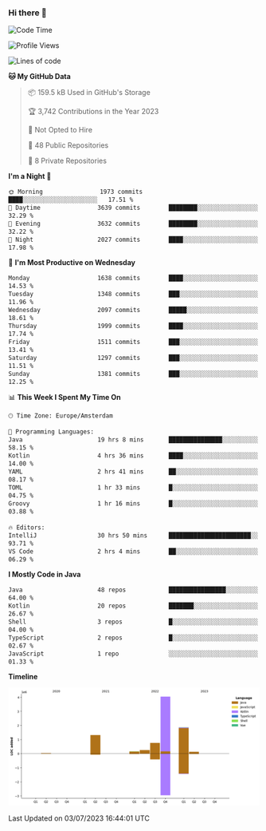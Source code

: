### Hi there 👋


<!--START_SECTION:waka-->
![Code Time](http://img.shields.io/badge/Code%20Time-3%2C314%20hrs%2029%20mins-blue)

![Profile Views](http://img.shields.io/badge/Profile%20Views-19-blue)

![Lines of code](https://img.shields.io/badge/From%20Hello%20World%20I%27ve%20Written-8.5%20million%20lines%20of%20code-blue)

**🐱 My GitHub Data** 

> 📦 159.5 kB Used in GitHub's Storage 
 > 
> 🏆 3,742 Contributions in the Year 2023
 > 
> 🚫 Not Opted to Hire
 > 
> 📜 48 Public Repositories 
 > 
> 🔑 8 Private Repositories 
 > 
**I'm a Night 🦉** 

```text
🌞 Morning                1973 commits        ████░░░░░░░░░░░░░░░░░░░░░   17.51 % 
🌆 Daytime                3639 commits        ████████░░░░░░░░░░░░░░░░░   32.29 % 
🌃 Evening                3632 commits        ████████░░░░░░░░░░░░░░░░░   32.22 % 
🌙 Night                  2027 commits        ████░░░░░░░░░░░░░░░░░░░░░   17.98 % 
```
📅 **I'm Most Productive on Wednesday** 

```text
Monday                   1638 commits        ████░░░░░░░░░░░░░░░░░░░░░   14.53 % 
Tuesday                  1348 commits        ███░░░░░░░░░░░░░░░░░░░░░░   11.96 % 
Wednesday                2097 commits        █████░░░░░░░░░░░░░░░░░░░░   18.61 % 
Thursday                 1999 commits        ████░░░░░░░░░░░░░░░░░░░░░   17.74 % 
Friday                   1511 commits        ███░░░░░░░░░░░░░░░░░░░░░░   13.41 % 
Saturday                 1297 commits        ███░░░░░░░░░░░░░░░░░░░░░░   11.51 % 
Sunday                   1381 commits        ███░░░░░░░░░░░░░░░░░░░░░░   12.25 % 
```


📊 **This Week I Spent My Time On** 

```text
🕑︎ Time Zone: Europe/Amsterdam

💬 Programming Languages: 
Java                     19 hrs 8 mins       ███████████████░░░░░░░░░░   58.15 % 
Kotlin                   4 hrs 36 mins       ████░░░░░░░░░░░░░░░░░░░░░   14.00 % 
YAML                     2 hrs 41 mins       ██░░░░░░░░░░░░░░░░░░░░░░░   08.17 % 
TOML                     1 hr 33 mins        █░░░░░░░░░░░░░░░░░░░░░░░░   04.75 % 
Groovy                   1 hr 16 mins        █░░░░░░░░░░░░░░░░░░░░░░░░   03.88 % 

🔥 Editors: 
IntelliJ                 30 hrs 50 mins      ███████████████████████░░   93.71 % 
VS Code                  2 hrs 4 mins        ██░░░░░░░░░░░░░░░░░░░░░░░   06.29 % 
```

**I Mostly Code in Java** 

```text
Java                     48 repos            ████████████████░░░░░░░░░   64.00 % 
Kotlin                   20 repos            ███████░░░░░░░░░░░░░░░░░░   26.67 % 
Shell                    3 repos             █░░░░░░░░░░░░░░░░░░░░░░░░   04.00 % 
TypeScript               2 repos             █░░░░░░░░░░░░░░░░░░░░░░░░   02.67 % 
JavaScript               1 repo              ░░░░░░░░░░░░░░░░░░░░░░░░░   01.33 % 
```



**Timeline**

![Lines of Code chart](https://raw.githubusercontent.com/powercasgamer/powercasgamer/master/assets/bar_graph.png)


 Last Updated on 03/07/2023 16:44:01 UTC
<!--END_SECTION:waka-->
